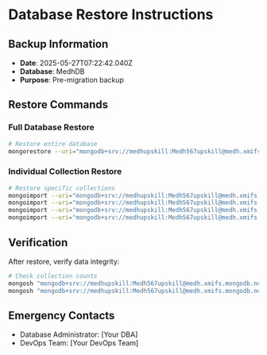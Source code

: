 # Database Restore Instructions

## Backup Information
- **Date**: 2025-05-27T07:22:42.040Z
- **Database**: MedhDB
- **Purpose**: Pre-migration backup

## Restore Commands

### Full Database Restore
```bash
# Restore entire database
mongorestore --uri="mongodb+srv://medhupskill:Medh567upskill@medh.xmifs.mongodb.net/MedhDB" --drop "backups/backup-2025-05-27T07-22-31-386Z/MedhDB"
```

### Individual Collection Restore
```bash
# Restore specific collections
mongoimport --uri="mongodb+srv://medhupskill:Medh567upskill@medh.xmifs.mongodb.net/MedhDB" --collection="courses" --file="backups/backup-2025-05-27T07-22-31-386Z/collections/courses.json"
mongoimport --uri="mongodb+srv://medhupskill:Medh567upskill@medh.xmifs.mongodb.net/MedhDB" --collection="basecourses" --file="backups/backup-2025-05-27T07-22-31-386Z/collections/basecourses.json"
mongoimport --uri="mongodb+srv://medhupskill:Medh567upskill@medh.xmifs.mongodb.net/MedhDB" --collection="users" --file="backups/backup-2025-05-27T07-22-31-386Z/collections/users.json"
mongoimport --uri="mongodb+srv://medhupskill:Medh567upskill@medh.xmifs.mongodb.net/MedhDB" --collection="enrollments" --file="backups/backup-2025-05-27T07-22-31-386Z/collections/enrollments.json"
```

## Verification
After restore, verify data integrity:
```bash
# Check collection counts
mongosh "mongodb+srv://medhupskill:Medh567upskill@medh.xmifs.mongodb.net/MedhDB" --eval "db.courses.countDocuments()"
mongosh "mongodb+srv://medhupskill:Medh567upskill@medh.xmifs.mongodb.net/MedhDB" --eval "db.basecourses.countDocuments()"
```

## Emergency Contacts
- Database Administrator: [Your DBA]
- DevOps Team: [Your DevOps Team]
